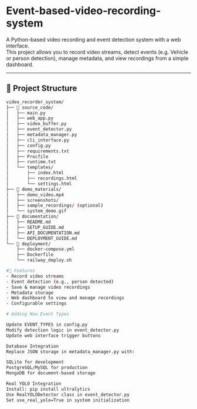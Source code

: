 # Event-based-video-recording-system

A Python-based video recording and event detection system with a web interface.  
This project allows you to record video streams, detect events (e.g. Vehicle or person detection), manage metadata, and view recordings from a simple dashboard.

---

## 📂 Project Structure
```bash
video_recorder_system/
├── 📁 source_code/
│   ├── main.py
│   ├── web_app.py
│   ├── video_buffer.py
│   ├── event_detector.py
│   ├── metadata_manager.py
│   ├── cli_interface.py
│   ├── config.py
│   ├── requirements.txt
│   ├── Procfile
│   ├── runtime.txt
│   └── templates/
│       ├── index.html
│       ├── recordings.html
│       └── settings.html
├── 📁 demo_materials/
│   ├── demo_video.mp4
│   ├── screenshots/
│   ├── sample_recordings/ (optional)
│   └── system_demo.gif
├── 📁 documentation/
│   ├── README.md
│   ├── SETUP_GUIDE.md
│   ├── API_DOCUMENTATION.md
│   └── DEPLOYMENT_GUIDE.md
└── 📁 deployment/
    ├── docker-compose.yml
    ├── Dockerfile
    └── railway_deploy.sh

#🚀 Features
- Record video streams
- Event detection (e.g., person detected)
- Save & manage video recordings
- Metadata storage
- Web dashboard to view and manage recordings
- Configurable settings

# Adding New Event Types

Update EVENT_TYPES in config.py
Modify detection logic in event_detector.py
Update web interface trigger buttons

Database Integration
Replace JSON storage in metadata_manager.py with:

SQLite for development
PostgreSQL/MySQL for production
MongoDB for document-based storage

Real YOLO Integration
Install: pip install ultralytics
Use RealYOLODetector class in event_detector.py
Set use_real_yolo=True in system initialization
